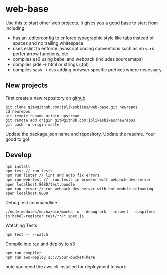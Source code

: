 # web-base
Use this to start other web projects. It gives you a good base to start from including
+ has an .editorconfig to enforce typographic style like tabs instead of spaces and no trailing whitespace
+ uses eslint to enforce javascript coding conventions such as no `var`s perfer arrow functions, etc
+ compiles es6 using babel and webpack (includes sourcemaps)
+ compiles jade -> html or strings (.tpl)
+ compiles sass -> css adding browser specific prefixes where necessary

## New projects
First create a new repository on [github](https://github.com/new)
```
git clone git@github.com:jplikesbikes/web-base.git newrepos
cd newrepos
git remote rename origin upstream
git remote add origin git@github.com:jplikesbikes/newrepos
git push -u origin master
```
Update the package.json name and repository.
Update the readme.
Your good to go!

## Develop
```
npm install
npm test // run tests
npm run linter // lint and auto fix errors
npm run web-test //  run tests in browser with webpack-dev-server
open localhost:8080/test.bundle
npm run server // run webpack-dev-server with hot module reloading
open localhost:8080
```

Debug test commandline
```
./node_modules/mocha/bin/mocha -w --debug-brk --inspect --compilers js:babel-register test/**/*.spec.js
```

Watching Tests
```
npm test -- --watch
```

Compile into `bin` and deploy to s3
```
npm run compiler
npm run aws-deploy s3://your-bucket-here
```
note you need the aws cli installed for deployment to work

